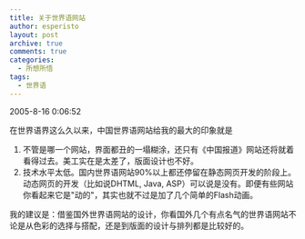```yaml
---
title: 关于世界语网站
author: esperisto
layout: post
archive: true
comments: true
categories:
  - 所想所悟
tags:
  - 世界语
---
```

2005-8-16 0:06:52

在世界语界这么久以来，中国世界语网站给我的最大的印象就是  
1. 不管是哪一个网站，界面都丑的一塌糊涂，还只有《中国报道》网站还将就着看得过去。美工实在是太差了，版面设计也不好。  
2. 技术水平太低。国内世界语网站90%以上都还停留在静态网页开发的阶段上。动态网页的开发（比如说DHTML, Java, ASP）可以说是没有。即便有些网站你看起来它是"动的"，其实也就不过是加了几个简单的Flash动画。

我的建议是：借鉴国外世界语网站的设计，你看国外几个有点名气的世界语网站不论是从色彩的选择与搭配，还是到版面的设计与排列都是比较好的。